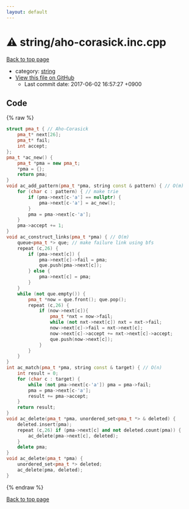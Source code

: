 ```yaml
---
layout: default
---
```


<!-- mathjax config similar to math.stackexchange -->
<script type="text/javascript" async
  src="https://cdnjs.cloudflare.com/ajax/libs/mathjax/2.7.5/MathJax.js?config=TeX-MML-AM_CHTML">
</script>
<script type="text/x-mathjax-config">
  MathJax.Hub.Config({
    TeX: { equationNumbers: { autoNumber: "AMS" }},
    tex2jax: {
      inlineMath: [ ['$','$'] ],
      processEscapes: true
    },
    "HTML-CSS": { matchFontHeight: false },
    displayAlign: "left",
    displayIndent: "2em"
  });
</script>

<script type="text/javascript" src="https://cdnjs.cloudflare.com/ajax/libs/jquery/3.4.1/jquery.min.js"></script>
<script src="https://cdn.jsdelivr.net/npm/jquery-balloon-js@1.1.2/jquery.balloon.min.js" integrity="sha256-ZEYs9VrgAeNuPvs15E39OsyOJaIkXEEt10fzxJ20+2I=" crossorigin="anonymous"></script>
<script type="text/javascript" src="../../assets/js/copy-button.js"></script>
<link rel="stylesheet" href="../../assets/css/copy-button.css" />


# :warning: string/aho-corasick.inc.cpp
<a href="../../index.html">Back to top page</a>

* category: <a href="../../index.html#b45cffe084dd3d20d928bee85e7b0f21">string</a>
* <a href="{{ site.github.repository_url }}/blob/master/string/aho-corasick.inc.cpp">View this file on GitHub</a>
    - Last commit date: 2017-06-02 16:57:27 +0900




## Code
{% raw %}
```cpp
struct pma_t { // Aho-Corasick
    pma_t* next[26];
    pma_t* fail;
    int accept;
};
pma_t *ac_new() {
    pma_t *pma = new pma_t;
    *pma = {};
    return pma;
}
void ac_add_pattern(pma_t *pma, string const & pattern) { // O(m)
    for (char c : pattern) { // make trie
        if (pma->next[c-'a'] == nullptr) {
            pma->next[c-'a'] = ac_new();
        }
        pma = pma->next[c-'a'];
    }
    pma->accept += 1;
}
void ac_construct_links(pma_t *pma) { // O(m)
    queue<pma_t *> que; // make failure link using bfs
    repeat (c,26) {
        if (pma->next[c]) {
            pma->next[c]->fail = pma;
            que.push(pma->next[c]);
        } else {
            pma->next[c] = pma;
        }
    }
    while (not que.empty()) {
        pma_t *now = que.front(); que.pop();
        repeat (c,26) {
            if (now->next[c]){
                pma_t *nxt = now->fail;
                while (not nxt->next[c]) nxt = nxt->fail;
                now->next[c]->fail = nxt->next[c];
                now->next[c]->accept += nxt->next[c]->accept;
                que.push(now->next[c]);
            }
        }
    }
}
int ac_match(pma_t *pma, string const & target) { // O(n)
    int result = 0;
    for (char c : target) {
        while (not pma->next[c-'a']) pma = pma->fail;
        pma = pma->next[c-'a'];
        result += pma->accept;
    }
    return result;
}
void ac_delete(pma_t *pma, unordered_set<pma_t *> & deleted) {
    deleted.insert(pma);
    repeat (c,26) if (pma->next[c] and not deleted.count(pma)) {
        ac_delete(pma->next[c], deleted);
    }
    delete pma;
}
void ac_delete(pma_t *pma) {
    unordered_set<pma_t *> deleted;
    ac_delete(pma, deleted);
}

```
{% endraw %}

<a href="../../index.html">Back to top page</a>

